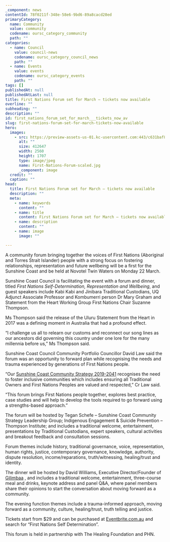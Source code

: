 ```yaml
---
_component: news
contentId: 78f0211f-348e-58e6-9bd6-89a8cacd28ed
primaryCategory:
  name: Community
  value: community
  codename: oursc_category_community
  path: ""
categories:
  - name: Council
    value: council-news
    codename: oursc_category_council_news
    path: ""
  - name: Events
    value: events
    codename: oursc_category_events
    path: ""
tags: []
publishedAt: null
publishedAtLast: null
title: First Nations Forum set for March – tickets now available
overline: ""
subheading: ""
description: ""
id: first_nations_forum_set_for_march___tickets_now_av
slug: first-nations-forum-set-for-march-tickets-now-available
hero:
  images:
    - src: https://preview-assets-us-01.kc-usercontent.com:443/c631baf8-1b46-001f-580c-d0001b68b4a8/34007393-8512-4dc6-9c5d-2de8012f7aca/First-Nations-Forum-scaled.jpg
      alt: ""
      size: 412647
      width: 2560
      height: 1707
      type: image/jpeg
      name: First-Nations-Forum-scaled.jpg
      _component: image
  credit: ""
  caption: ""
head:
  title: First Nations Forum set for March – tickets now available
  description: ""
  meta:
    - name: keywords
      content: ""
    - name: title
      content: First Nations Forum set for March – tickets now available
    - name: description
      content: ""
    - name: image
      image: ""

---
```

A community forum bringing together the voices of First Nations (Aboriginal and Torres Strait Islander) people with a strong focus on fostering relationships, representation and future wellbeing will be a first for the Sunshine Coast and be held at Novotel Twin Waters on Monday 22 March.

Sunshine Coast Council is facilitating the event with a forum and dinner, titled *First Nations Self-Determination, Representation and Wellbeing*, and guest speakers include Kabi Kabi and Jinibara Traditional Custodians, UQ Adjunct Associate Professor and Kombumerri person Dr Mary Graham and Statement from the Heart Working Group First Nations Chair Suzanne Thompson.

Ms Thompson said the release of the Uluru Statement from the Heart in 2017 was a defining moment in Australia that had a profound effect.

“I challenge us all to relearn our customs and reconnect our song lines as our ancestors did governing this country under one lore for the many millennia before us,” Ms Thompson said. 

Sunshine Coast Council Community Portfolio Councillor David Law said the forum was an opportunity to forward plan while recognising the needs and trauma experienced by generations of First Nations people.

“Our [Sunshine Coast Community Strategy 2019-2041](https://www.sunshinecoast.qld.gov.au/Council/Planning-and-Projects/Regional-Strategies/Sunshine-Coast-Community-Strategy-2019-to-2041)
&#x20;recognises the need to foster inclusive communities which includes ensuring all Traditional Owners and First Nations Peoples are valued and respected,” Cr Law said.

“This forum brings First Nations people together, explores best practice, case studies and will help to develop the tools required to go forward using a strengths-based approach.”

The forum will be hosted by Tegan Schefe – Sunshine Coast Community Strategy Leadership Group; Indigenous Engagement & Suicide Prevention – Thompson Institute; and includes a traditional welcome, entertainment, presentations by Traditional Custodians, expert speakers, cultural activities and breakout feedback and consultation sessions.

Forum themes include history, traditional governance, voice, representation, human rights, justice, contemporary governance, knowledge, authority, dispute resolution, income/reparations, truth/witnessing, healing/trust and identity.

The dinner will be hosted by David Williams, Executive Director/Founder of [Gilimbaa](https://www.gilimbaa.com.au/)
, and includes a traditional welcome, entertainment, three-course meal and drinks, keynote address and panel Q\&A, where panel members share their opinions to start the conversation about moving forward as a community.

The evening function themes include a trauma-informed approach, moving forward as a community, culture, healing/trust, truth telling and justice.

Tickets start from $29 and can be purchased at [Eventbrite.com.au](https://www.eventbrite.com.au/e/first-nations-self-determination-representation-wellbeing-forum-tickets-142319366055)
&#x20;and search for “First Nations Self Determination”.

This forum is held in partnership with The Healing Foundation and PHN.
